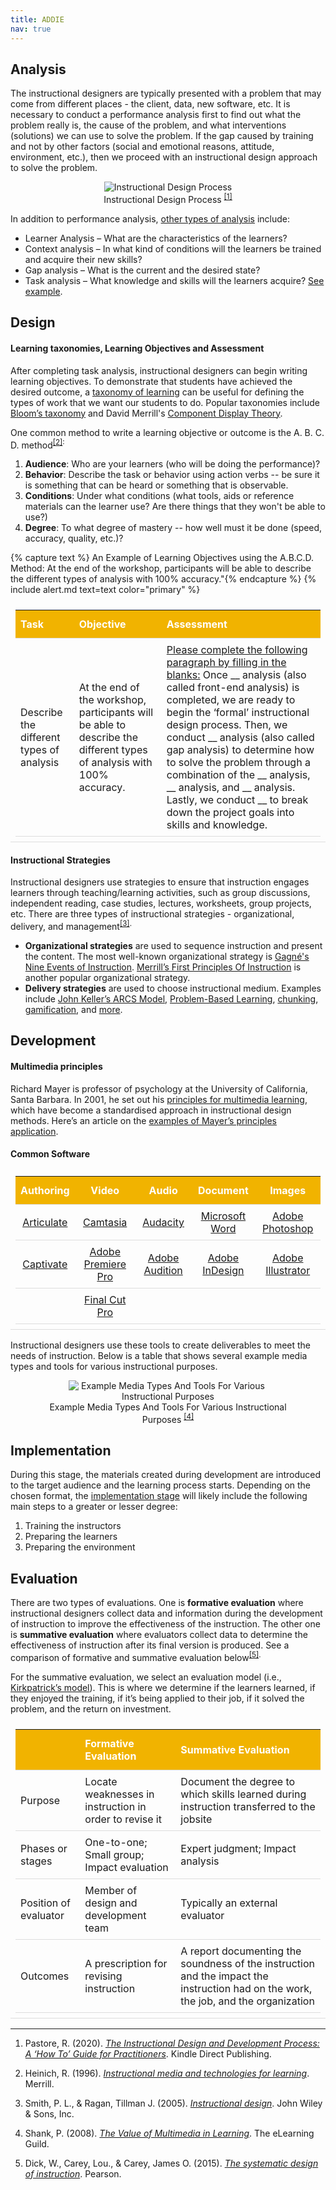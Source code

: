 ```yaml
---
title: ADDIE
nav: true
---
```


## Analysis

The instructional designers are typically presented with a problem that may come from different places - the client, data, new software, etc. It is necessary to conduct a performance analysis first to find out what the problem really is, the cause of the problem, and what interventions (solutions) we can use to solve the problem. If the gap caused by training and not by other factors (social and emotional reasons, attitude, environment, etc.), then we proceed with an instructional design approach to solve the problem.

<html>
     <style>
img {
    max-width: 75%;
    height: auto;
    }
    </style>
<body>
<center>
 <figure>
 <img src="https://raw.githubusercontent.com/hanwendong1/IntrotoID/master/images/performance_analysis.jpg" alt="Instructional Design Process" />
 <figcaption>
Instructional Design Process
 <sup class="footnote-ref"><a href="#fn1" id="fnref1">
 [1]</a>
</sup>
 </figcaption>
</figure>
</center>
</body>
</html>

In addition to performance analysis, <a href="https://www.devlinpeck.com/posts/analysis-instructional-design" target="_blank">other types of analysis</a> include:
- Learner Analysis – What are the characteristics of the learners?
- Context analysis – In what kind of conditions will the learners be trained and acquire their new skills?
- Gap analysis – What is the current and the desired state?
- Task analysis – What knowledge and skills will the learners acquire? <a href="https://docs.google.com/document/d/e/2PACX-1vRo_KRFmWHzxhePScyiircZtK_cTjZtBF2udAdZDH53uTlapINEGmzvORFToPBtBafsuAPHTndb1k0R/pub" target="_blank">See example</a>.

## Design

#### Learning taxonomies, Learning Objectives and Assessment 

After completing task analysis, instructional designers can begin writing learning objectives. To demonstrate that students have achieved the desired outcome, a <a href="https://bokcenter.harvard.edu/taxonomies-learning" target="_blank">taxonomy of learning</a> can be useful for defining the types of work that we want our students to do. Popular taxonomies include <a href="https://tips.uark.edu/using-blooms-taxonomy/" target="_blank">Bloom’s taxonomy</a> and David Merrill's <a href="https://www.instructionaldesign.org/theories/component-display/" target="_blank">Component Display Theory</a>.

One common method to write a learning objective or outcome is the A. B. C. D. method<sup class="footnote-ref"><a href="#fn2" id="fnref2">[2]</a>:
1. **Audience**: Who are your learners (who will be doing the performance)?
2. **Behavior**: Describe the task or behavior using action verbs -- be sure it is something that can be heard or something that is observable.
3. **Conditions**: Under what conditions (what tools, aids or reference materials can the learner use? Are there things that they won't be able to use?)
4. **Degree**: To what degree of mastery -- how well must it be done (speed, accuracy, quality, etc.)?

{% capture text %} An Example of Learning Objectives using the A.B.C.D. Method: At the end of the workshop, participants will be able to describe the different types of analysis with 100% accuracy."{% endcapture %}
{% include alert.md text=text color="primary" %}

<html>
   <head>
      <style>
         table {width: 100%;}
         table, td, th {
            border-collapse: collapse;
            padding: 8px;
            border-bottom: 1px solid #ddd;
         th {            
            style="text-align:Center"
            border: 1px solid black;
            padding-top: 12px;
            padding-bottom: 12px;
            background-color: #f1b300;
            color: white;
            }
      </style>
   </head>
   <body>
      <table>
         <tr>
            <th style="background-color: #f1b300; color: white; text-align:Left">Task</th>
            <th style="background-color: #f1b300; color: white; text-align:Left">Objective</th>
            <th style="background-color: #f1b300; color: white; text-align:Left">Assessment</th>
         </tr>
         <tr>
            <td style="text-align:Left">Describe the different types of analysis</td>
            <td style="text-align:Left">At the end of the workshop, participants will be able to describe the different types of analysis with 100% accuracy.</td>
            <td style="text-align:Left"><u>Please complete the following paragraph by filling in the blanks:</u> Once __ analysis (also called front-end analysis) is completed, we are ready to begin the ‘formal’ instructional design process. Then, we conduct __ analysis (also called gap analysis) to determine how to solve the problem through a combination of the __ analysis, __ analysis, and __ analysis. Lastly, we conduct __ to break down the project goals into skills and knowledge.
</td>
         </tr>
      </table>
   </body>
          <p>
     </p>
</html>

#### Instructional Strategies 

Instructional designers use strategies to ensure that instruction engages learners through teaching/learning activities, such as group discussions, independent reading, case studies, lectures, worksheets, group projects, etc. There are three types of instructional strategies - organizational, delivery, and management<sup class="footnote-ref"><a href="#fn3" id="fnref3">[3]</a>.
     
- **Organizational strategies** are used to sequence instruction and present the content. The most well-known organizational strategy is <a href="https://www.valpo.edu/vital/files/2015/12/gagne_nine_events.pdf" target="_blank">Gagné's Nine Events of Instruction</a>. <a href="http://instructionaldesign.io/toolkit/merrill/" target="_blank">Merrill’s First Principles Of Instruction</a> is another popular organizational strategy. 
- **Delivery strategies** are used to choose instructional medium. Examples include <a href="https://www.learning-theories.com/kellers-arcs-model-of-motivational-design.html" target="_blank">John Keller’s ARCS Model</a>, <a href="https://teaching.cornell.edu/teaching-resources/engaging-students/problem-based-learning" target="_blank">Problem-Based Learning</a>, <a href="https://www.nngroup.com/articles/chunking/" target="_blank">chunking</a>, <a href="https://ii.library.jhu.edu/2014/05/13/what-is-gamification-and-why-use-it-in-teaching/" target="_blank">gamification</a>, and <a href="https://kean.edu/~tpc/Instructional%20Strategies.pdf" target="_blank">more</a>. 

## Development

#### Multimedia principles

Richard Mayer is professor of psychology at the University of California, Santa Barbara. In 2001, he set out his <a href="http://instructionaldesign.io/toolkit/mayer/" target="_blank">principles for multimedia learning</a>, which have become a standardised approach in instructional design methods. Here’s an article on the <a href="https://www.linkedin.com/pulse/cognitive-load-theory-part-ii-mayers-multimedia-borg%C3%BE%C3%B3r-%C3%A1sgeirsson" target="_blank">examples of Mayer’s principles application</a>.

#### Common Software

<html>
   <head>
      <style>
         table {width: 100%;}
         table, td, th {
            border-collapse: collapse;
            padding: 8px;
            border-bottom: 1px solid #ddd;
         th {            
            style="text-align:Center"
            border: 1px solid black;
            padding-top: 12px;
            padding-bottom: 12px;
            background-color: #f1b300;
            color: white;
            }
      </style>
   </head>
   <body>
      <table>
         <tr>
            <th style="background-color: #f1b300; color: white; text-align:Center">Authoring</th>
            <th style="background-color: #f1b300; color: white; text-align:Center">Video</th>
            <th style="background-color: #f1b300; color: white; text-align:Center">Audio</th>
                          <th style="background-color: #f1b300; color: white; text-align:Center">Document</th>
                          <th style="background-color: #f1b300; color: white; text-align:Center">Images</th>
         </tr>
         <tr>
            <td style="text-align:Center"><a href="https://articulate.com/" target="_blank">Articulate</a></td> 
            <td style="text-align:Center"><a href="https://www.techsmith.com/video-editor.html" target="_blank">Camtasia</a></td>
            <td style="text-align:Center"><a href="https://www.audacityteam.org/" target="_blank">Audacity</a></td>
            <td style="text-align:Center"><a href="https://www.microsoft.com/en-us/microsoft-365/word" target="_blank">Microsoft Word</a></td>
            <td style="text-align:Center"><a href="https://www.adobe.com/products/photoshop.html" target="_blank">Adobe Photoshop</a></td>
         </tr>
         <tr>
            <td style="text-align:Center"><a href="https://www.adobe.com/products/captivate.html" target="_blank">Captivate</a></td> 
            <td style="text-align:Center"><a href="https://www.adobe.com/products/premiere.html" target="_blank">Adobe Premiere Pro</a></td>
            <td style="text-align:Center"><a href="https://www.adobe.com/products/audition.html" target="_blank">Adobe Audition</a></td>
            <td style="text-align:Center"><a href="https://www.adobe.com/products/indesign.html" target="_blank">Adobe InDesign</a></td>
            <td style="text-align:Center"><a href="https://www.adobe.com/products/illustrator.html" target="_blank">Adobe Illustrator</a></td>
         </tr>
          <tr>
            <td style="text-align:Center"> </td> 
            <td style="text-align:Center"><a href="https://www.apple.com/final-cut-pro/" target="_blank">Final Cut Pro</a></td>
            <td style="text-align:Center"> </td>
            <td style="text-align:Center"> </td>
            <td style="text-align:Center"> </td>
         </tr>
      </table>
   </body>
     <p>
     </p>
</html>

Instructional designers use these tools to create deliverables to meet the needs of instruction. Below is a table that shows several example media types and tools for various instructional purposes.

<html>
     <style>
img {
    max-width: 75%;
    height: auto;
    }
    </style>
<body>
<center>
 <figure>
 <img src="https://raw.githubusercontent.com/hanwendong1/IntrotoID/master/images/media_types.PNG" alt="Example Media Types And Tools For Various Instructional Purposes" />
 <figcaption>
Example Media Types And Tools For Various Instructional Purposes
 <sup class="footnote-ref"><a href="#fn4" id="fnref4">
 [4]</a>
</sup>
 </figcaption>
</figure>
</center>
</body>
</html>

## Implementation

During this stage, the materials created during development are introduced to the target audience and the learning process starts. Depending on the chosen format, the <a href="https://elearningindustry.com/getting-know-addie-implementation" target="_blank">implementation stage</a> will likely include the following main steps to a greater or lesser degree:

1. Training the instructors
2. Preparing the learners
3. Preparing the environment

## Evaluation

There are two types of evaluations. One is **formative evaluation** where instructional designers collect data and information during the development of instruction to improve the effectiveness of the instruction. The other one is **summative evaluation** where evaluators collect data to determine the effectiveness of instruction after its final version is produced. See a comparison of formative and summative evaluation below<sup class="footnote-ref"><a href="#fn5" id="fnref5">[5]</a>. 
     
For the summative evaluation, we select an evaluation model (i.e., <a href="https://educationaltechnology.net/kirkpatrick-model-four-levels-learning-evaluation/" target="_blank">Kirkpatrick’s model</a>). This is where we determine if the learners learned, if they enjoyed the training, if it’s being applied to their job, if it solved the problem, and the return on investment.

<html>
   <head>
      <style>
         table {width: 100%;}
         table, td, th {
            border-collapse: collapse;
            padding: 8px;
            border-bottom: 1px solid #ddd;
         th {            
            style="text-align:Center"
            border: 1px solid black;
            padding-top: 12px;
            padding-bottom: 12px;
            background-color: #f1b300;
            color: white;
            }
      </style>
   </head>
   <body>
      <table>
         <tr>
            <th style="background-color: #f1b300; color: white; text-align:Left"> </th>
            <th style="background-color: #f1b300; color: white; text-align:Left">Formative Evaluation</th>
            <th style="background-color: #f1b300; color: white; text-align:Left">Summative Evaluation</th>
         </tr>
         <tr>
            <td style="text-align:Left">Purpose</td>
            <td style="text-align:Left">Locate weaknesses in instruction in order to revise it</td>
            <td style="text-align:Left">Document the degree to which skills learned during instruction transferred to the jobsite</td>
         </tr>
         <tr>
            <td style="text-align:Left">Phases or stages</td>
            <td style="text-align:Left">One-to-one; Small group; Impact evaluation</td>
            <td style="text-align:Left">Expert judgment; Impact analysis</td>
         </tr>
         <tr>
            <td style="text-align:Left">Position of evaluator</td>
            <td style="text-align:Left">Member of design and development team</td>
            <td style="text-align:Left">Typically an external evaluator</td>
         </tr>
         <tr>
            <td style="text-align:Left">Outcomes</td>
            <td style="text-align:Left">A prescription for revising instruction</td>
            <td style="text-align:Left">A report documenting the soundness of the instruction and the impact the instruction had on the work, the job, and the organization</td>
         </tr>           
      </table>
   </body>
</html>

<hr class="footnotes-sep">
<ol class="footnotes-list">
<li id="fn1"  class="footnote-item"><p>Pastore, R. (2020). <a href="https://www.raypastore.com/ISDBook-Final.pdf" target="_blank"><em>The Instructional Design and Development Process: A ‘How To’ Guide for Practitioners</em></a>. Kindle Direct Publishing.</p>
<li id="fn2"  class="footnote-item"><p>Heinich, R. (1996). <a href="https://alliance-primo.hosted.exlibrisgroup.com/permalink/f/m1uotc/CP71152673350001451" target="_blank"><em>
Instructional media and technologies for learning</em></a>. Merrill.</p>
<li id="fn3"  class="footnote-item"><p>Smith, P. L., & Ragan, Tillman J. (2005). <a href="https://alliance-primo.hosted.exlibrisgroup.com/permalink/f/m1uotc/CP71158395410001451" target="_blank"><em>Instructional design</em></a>. John Wiley & Sons, Inc.</p>
<li id="fn4"  class="footnote-item"><p>Shank, P. (2008). <a href="https://www.academia.edu/887046/The_value_of_multimedia_in_learning" target="_blank"><em>The Value of Multimedia in Learning</em></a>. The eLearning Guild.</p>  
<li id="fn5"  class="footnote-item"><p>Dick, W., Carey, Lou., & Carey, James O. (2015). <a href="https://alliance-primo.hosted.exlibrisgroup.com/permalink/f/m1uotc/CP71334736690001451" target="_blank"><em>The systematic design of instruction</em></a>. Pearson.</p>       
